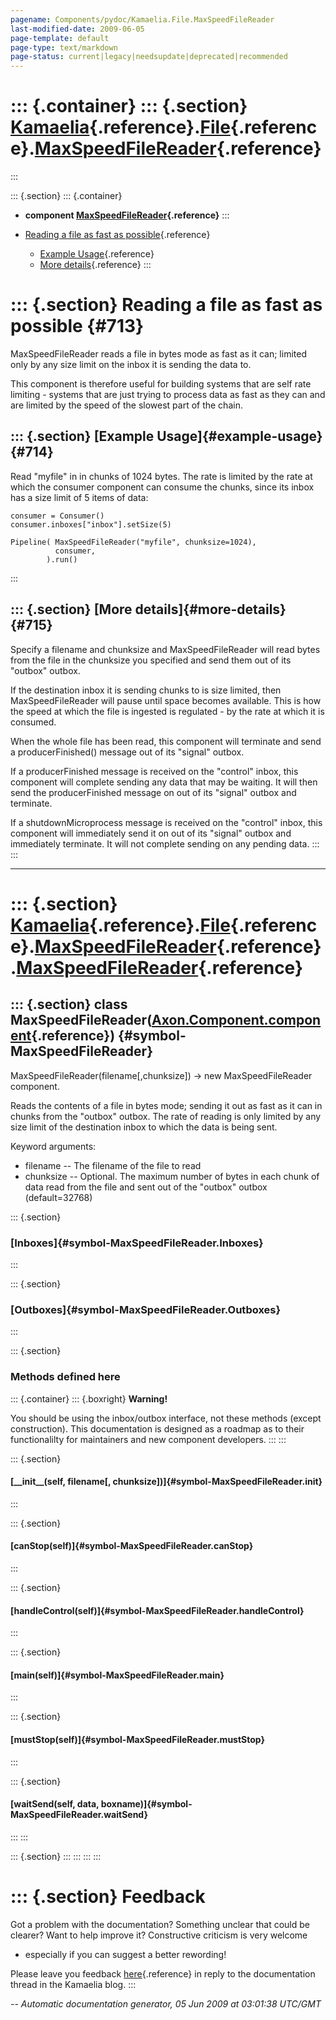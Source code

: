 ```yaml
---
pagename: Components/pydoc/Kamaelia.File.MaxSpeedFileReader
last-modified-date: 2009-06-05
page-template: default
page-type: text/markdown
page-status: current|legacy|needsupdate|deprecated|recommended
---
```

::: {.container}
::: {.section}
[Kamaelia](/Components/pydoc/Kamaelia.html){.reference}.[File](/Components/pydoc/Kamaelia.File.html){.reference}.[MaxSpeedFileReader](/Components/pydoc/Kamaelia.File.MaxSpeedFileReader.html){.reference}
==========================================================================================================================================================================================================
:::

::: {.section}
::: {.container}
-   **component
    [MaxSpeedFileReader](/Components/pydoc/Kamaelia.File.MaxSpeedFileReader.MaxSpeedFileReader.html){.reference}**
:::

-   [Reading a file as fast as possible](#713){.reference}
    -   [Example Usage](#714){.reference}
    -   [More details](#715){.reference}
:::

::: {.section}
Reading a file as fast as possible {#713}
==================================

MaxSpeedFileReader reads a file in bytes mode as fast as it can; limited
only by any size limit on the inbox it is sending the data to.

This component is therefore useful for building systems that are self
rate limiting - systems that are just trying to process data as fast as
they can and are limited by the speed of the slowest part of the chain.

::: {.section}
[Example Usage]{#example-usage} {#714}
-------------------------------

Read \"myfile\" in in chunks of 1024 bytes. The rate is limited by the
rate at which the consumer component can consume the chunks, since its
inbox has a size limit of 5 items of data:

``` {.literal-block}
consumer = Consumer()
consumer.inboxes["inbox"].setSize(5)

Pipeline( MaxSpeedFileReader("myfile", chunksize=1024),
          consumer,
        ).run()
```
:::

::: {.section}
[More details]{#more-details} {#715}
-----------------------------

Specify a filename and chunksize and MaxSpeedFileReader will read bytes
from the file in the chunksize you specified and send them out of its
\"outbox\" outbox.

If the destination inbox it is sending chunks to is size limited, then
MaxSpeedFileReader will pause until space becomes available. This is how
the speed at which the file is ingested is regulated - by the rate at
which it is consumed.

When the whole file has been read, this component will terminate and
send a producerFinished() message out of its \"signal\" outbox.

If a producerFinished message is received on the \"control\" inbox, this
component will complete sending any data that may be waiting. It will
then send the producerFinished message on out of its \"signal\" outbox
and terminate.

If a shutdownMicroprocess message is received on the \"control\" inbox,
this component will immediately send it on out of its \"signal\" outbox
and immediately terminate. It will not complete sending on any pending
data.
:::
:::

------------------------------------------------------------------------

::: {.section}
[Kamaelia](/Components/pydoc/Kamaelia.html){.reference}.[File](/Components/pydoc/Kamaelia.File.html){.reference}.[MaxSpeedFileReader](/Components/pydoc/Kamaelia.File.MaxSpeedFileReader.html){.reference}.[MaxSpeedFileReader](/Components/pydoc/Kamaelia.File.MaxSpeedFileReader.MaxSpeedFileReader.html){.reference}
=======================================================================================================================================================================================================================================================================================================================

::: {.section}
class MaxSpeedFileReader([Axon.Component.component](/Docs/Axon/Axon.Component.component.html){.reference}) {#symbol-MaxSpeedFileReader}
----------------------------------------------------------------------------------------------------------

MaxSpeedFileReader(filename\[,chunksize\]) -\> new MaxSpeedFileReader
component.

Reads the contents of a file in bytes mode; sending it out as fast as it
can in chunks from the \"outbox\" outbox. The rate of reading is only
limited by any size limit of the destination inbox to which the data is
being sent.

Keyword arguments:

-   filename \-- The filename of the file to read
-   chunksize \-- Optional. The maximum number of bytes in each chunk of
    data read from the file and sent out of the \"outbox\" outbox
    (default=32768)

::: {.section}
### [Inboxes]{#symbol-MaxSpeedFileReader.Inboxes}
:::

::: {.section}
### [Outboxes]{#symbol-MaxSpeedFileReader.Outboxes}
:::

::: {.section}
### Methods defined here

::: {.container}
::: {.boxright}
**Warning!**

You should be using the inbox/outbox interface, not these methods
(except construction). This documentation is designed as a roadmap as to
their functionalilty for maintainers and new component developers.
:::
:::

::: {.section}
#### [\_\_init\_\_(self, filename\[, chunksize\])]{#symbol-MaxSpeedFileReader.__init__}
:::

::: {.section}
#### [canStop(self)]{#symbol-MaxSpeedFileReader.canStop}
:::

::: {.section}
#### [handleControl(self)]{#symbol-MaxSpeedFileReader.handleControl}
:::

::: {.section}
#### [main(self)]{#symbol-MaxSpeedFileReader.main}
:::

::: {.section}
#### [mustStop(self)]{#symbol-MaxSpeedFileReader.mustStop}
:::

::: {.section}
#### [waitSend(self, data, boxname)]{#symbol-MaxSpeedFileReader.waitSend}
:::
:::

::: {.section}
:::
:::
:::
:::

::: {.section}
Feedback
========

Got a problem with the documentation? Something unclear that could be
clearer? Want to help improve it? Constructive criticism is very welcome
- especially if you can suggest a better rewording!

Please leave you feedback
[here](../../../cgi-bin/blog/blog.cgi?rm=viewpost&nodeid=1142023701){.reference}
in reply to the documentation thread in the Kamaelia blog.
:::

*\-- Automatic documentation generator, 05 Jun 2009 at 03:01:38 UTC/GMT*

